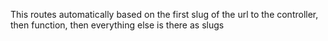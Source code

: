 This routes automatically based on the first slug of the url to the controller, then function, then everything else is there as slugs
